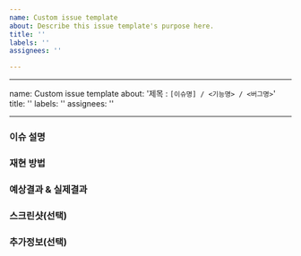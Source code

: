```yaml
---
name: Custom issue template
about: Describe this issue template's purpose here.
title: ''
labels: ''
assignees: ''

---
```


---
name: Custom issue template
about: '제목 : `[이슈명] / <기능명> / <버그명>`'
title: ''
labels: ''
assignees: ''

---

### 이슈 설명
<!--- 발생한 이슈의 코드 -->
<!--- 요청 데이터 -->
<!--- 버그 내용 -->
<!--- 작동 의도 -->

### 재현 방법
<!--- 어떤 환경에서 문제가 발생했는지(ex. 브라우저, OS 등) -->
<!--- 문제를 재현하는 단계 -->

### 예상결과 & 실제결과
<!--- 예상했던 결과 -->
<!--- 실제로 나온 결과 -->

### 스크린샷(선택)
<!--- 관련 스크린샷(ex. 에러 메세지 등) -->

### 추가정보(선택)
<!--- 로그 파일, 시스템 설정 등 -->
<!--- 또는 그 외 전달사항 또는 참고정보-->
